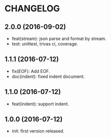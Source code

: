 # CHANGELOG

## 2.0.0 (2016-09-02)

- feat(stream): json parse and format by stream.
- test: unittest, trivas ci, coverage.

## 1.1.1 (2016-07-12)

- fix(EOF): Add EOF.
- doc(indent): fixed indent document.

## 1.1.0 (2016-07-12)

- feat(indent): support indent.

## 1.0.0 (2016-07-12)

- init: first version released.
